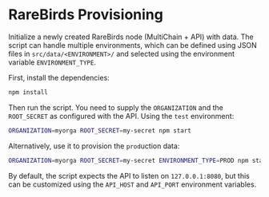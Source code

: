 # RareBirds Provisioning

Initialize a newly created RareBirds node (MultiChain + API) with data. The script can handle multiple environments, which can be defined using JSON files in `src/data/<ENVIRONMENT>/` and selected using the environment variable `ENVIRONMENT_TYPE`.

First, install the dependencies:

```bash
npm install
```

Then run the script. You need to supply the `ORGANIZATION` and the `ROOT_SECRET` as configured with the API. Using the `test` environment:

```bash
ORGANIZATION=myorga ROOT_SECRET=my-secret npm start
```

Alternatively, use it to provision the `prod`uction data:

```bash
ORGANIZATION=myorga ROOT_SECRET=my-secret ENVIRONMENT_TYPE=PROD npm start
```

By default, the script expects the API to listen on `127.0.0.1:8080`, but this can be customized using the `API_HOST` and `API_PORT` environment variables.
